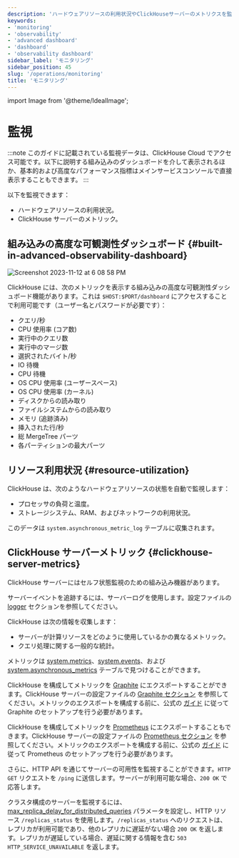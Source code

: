 ```yaml
---
description: 'ハードウェアリソースの利用状況やClickHouseサーバーのメトリクスを監視できます。'
keywords:
- 'monitoring'
- 'observability'
- 'advanced dashboard'
- 'dashboard'
- 'observability dashboard'
sidebar_label: 'モニタリング'
sidebar_position: 45
slug: '/operations/monitoring'
title: 'モニタリング'
---
```


import Image from '@theme/IdealImage';


# 監視

:::note
このガイドに記載されている監視データは、ClickHouse Cloud でアクセス可能です。以下に説明する組み込みのダッシュボードを介して表示されるほか、基本的および高度なパフォーマンス指標はメインサービスコンソールで直接表示することもできます。
:::

以下を監視できます：

- ハードウェアリソースの利用状況。
- ClickHouse サーバーのメトリック。

## 組み込みの高度な可観測性ダッシュボード {#built-in-advanced-observability-dashboard}

<Image img="https://github.com/ClickHouse/ClickHouse/assets/3936029/2bd10011-4a47-4b94-b836-d44557c7fdc1" alt="Screenshot 2023-11-12 at 6 08 58 PM" size="md" />

ClickHouse には、次のメトリックを表示する組み込みの高度な可観測性ダッシュボード機能があります。これは `$HOST:$PORT/dashboard` にアクセスすることで利用可能です（ユーザー名とパスワードが必要です）：

- クエリ/秒
- CPU 使用率 (コア数)
- 実行中のクエリ数
- 実行中のマージ数
- 選択されたバイト/秒
- IO 待機
- CPU 待機
- OS CPU 使用率 (ユーザースペース)
- OS CPU 使用率 (カーネル)
- ディスクからの読み取り
- ファイルシステムからの読み取り
- メモリ (追跡済み)
- 挿入された行/秒
- 総 MergeTree パーツ
- 各パーティションの最大パーツ

## リソース利用状況 {#resource-utilization}

ClickHouse は、次のようなハードウェアリソースの状態を自動で監視します：

- プロセッサの負荷と温度。
- ストレージシステム、RAM、およびネットワークの利用状況。

このデータは `system.asynchronous_metric_log` テーブルに収集されます。

## ClickHouse サーバーメトリック {#clickhouse-server-metrics}

ClickHouse サーバーにはセルフ状態監視のための組み込み機器があります。

サーバーイベントを追跡するには、サーバーログを使用します。設定ファイルの [logger](../operations/server-configuration-parameters/settings.md#logger) セクションを参照してください。

ClickHouse は次の情報を収集します：

- サーバーが計算リソースをどのように使用しているかの異なるメトリック。
- クエリ処理に関する一般的な統計。

メトリックは [system.metrics](/operations/system-tables/metrics)、[system.events](/operations/system-tables/events)、および [system.asynchronous_metrics](/operations/system-tables/asynchronous_metrics) テーブルで見つけることができます。

ClickHouse を構成してメトリックを [Graphite](https://github.com/graphite-project) にエクスポートすることができます。ClickHouse サーバーの設定ファイルの [Graphite セクション](../operations/server-configuration-parameters/settings.md#graphite) を参照してください。メトリックのエクスポートを構成する前に、公式の [ガイド](https://graphite.readthedocs.io/en/latest/install.html) に従って Graphite のセットアップを行う必要があります。

ClickHouse を構成してメトリックを [Prometheus](https://prometheus.io) にエクスポートすることもできます。ClickHouse サーバーの設定ファイルの [Prometheus セクション](../operations/server-configuration-parameters/settings.md#prometheus) を参照してください。メトリックのエクスポートを構成する前に、公式の [ガイド](https://prometheus.io/docs/prometheus/latest/installation/) に従って Prometheus のセットアップを行う必要があります。

さらに、HTTP API を通じてサーバーの可用性を監視することができます。`HTTP GET` リクエストを `/ping` に送信します。サーバーが利用可能な場合、`200 OK` で応答します。

クラスタ構成のサーバーを監視するには、[max_replica_delay_for_distributed_queries](../operations/settings/settings.md#max_replica_delay_for_distributed_queries) パラメータを設定し、HTTP リソース `/replicas_status` を使用します。`/replicas_status` へのリクエストは、レプリカが利用可能であり、他のレプリカに遅延がない場合 `200 OK` を返します。レプリカが遅延している場合、遅延に関する情報を含む `503 HTTP_SERVICE_UNAVAILABLE` を返します。
